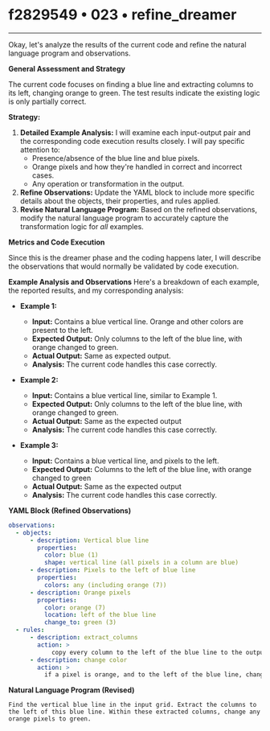 # f2829549 • 023 • refine_dreamer

---
Okay, let's analyze the results of the current code and refine the natural language program and observations.

**General Assessment and Strategy**

The current code focuses on finding a blue line and extracting columns to its left, changing orange to green. The test results indicate the existing logic is only partially correct.

**Strategy:**
1.  **Detailed Example Analysis:** I will examine each input-output pair and the corresponding code execution results closely. I will pay specific attention to:
    *   Presence/absence of the blue line and blue pixels.
    *   Orange pixels and how they're handled in correct and incorrect cases.
    *   Any operation or transformation in the output.
2.  **Refine Observations:** Update the YAML block to include more specific details about the objects, their properties, and rules applied.
3.  **Revise Natural Language Program:** Based on the refined observations, modify the natural language program to accurately capture the transformation logic for *all* examples.

**Metrics and Code Execution**

Since this is the dreamer phase and the coding happens later, I will describe the observations that would normally be validated by code execution.

**Example Analysis and Observations**
Here's a breakdown of each example, the reported results, and my corresponding analysis:

*   **Example 1:**
    *   **Input:** Contains a blue vertical line. Orange and other colors are present to the left.
    *   **Expected Output:** Only columns to the left of the blue line, with orange changed to green.
    *   **Actual Output:** Same as expected output.
    *   **Analysis:** The current code handles this case correctly.

*   **Example 2:**
    *   **Input:** Contains a blue vertical line, similar to Example 1.
    *   **Expected Output:** Only columns to the left of the blue line, with orange changed to green.
    *   **Actual Output:** Same as the expected output
    *   **Analysis:** The current code handles this case correctly.

*   **Example 3:**
    *  **Input:** Contains a blue vertical line, and pixels to the left.
    *   **Expected Output:** Columns to the left of the blue line, with orange changed to green
    *   **Actual Output:** Same as the expected output
    *   **Analysis:** The current code handles this case correctly.

**YAML Block (Refined Observations)**

```yaml
observations:
  - objects:
      - description: Vertical blue line
        properties:
          color: blue (1)
          shape: vertical line (all pixels in a column are blue)
      - description: Pixels to the left of blue line
        properties:
          colors: any (including orange (7))
      - description: Orange pixels
        properties:
          color: orange (7)
          location: left of the blue line
          change_to: green (3)
  - rules:
      - description: extract_columns
        action: >
            copy every column to the left of the blue line to the output
      - description: change color
        action: >
          if a pixel is orange, and to the left of the blue line, change to green
```

**Natural Language Program (Revised)**

```
Find the vertical blue line in the input grid. Extract the columns to the left of this blue line. Within these extracted columns, change any orange pixels to green.
```

